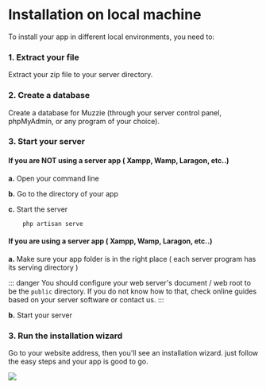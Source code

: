 # Installation on local machine

To install your app in different local environments, you need to:


### 1. Extract your file

Extract your zip file to your server directory.

### 2. Create a database

Create a database for Muzzie (through your server control panel, phpMyAdmin, or any program of your choice).

### 3. Start your server 

#### If you are NOT using a server app ( Xampp, Wamp, Laragon, etc..)

<strong>a.</strong> Open your command line 

<strong>b.</strong> Go to the directory of your app

<strong>c.</strong> Start the server
 
        php artisan serve

#### If you are using a server app ( Xampp, Wamp, Laragon, etc..)

<strong>a.</strong> Make sure your app folder is in the right place ( each server program has its serving directory )

::: danger
You should configure your web server's document / web root to be the <code>public</code> directory. If you do not know how to that, check online guides based on your server software or contact us.
:::

<strong>b.</strong> Start your server


### 3. Run the installation wizard

Go to your website address, then you'll see an installation wizard. just follow the easy steps and your app is good to go.

<img src="/assets/img/muzzie_installer.png">